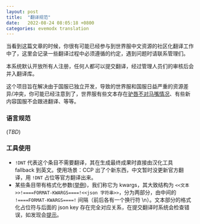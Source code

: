 ```yaml
---
layout: post
title:  "翻译规范"
date:   2022-08-24 08:05:18 +0800
categories: evemodx translation
---
```


当看到这篇文章的时候，你很有可能已经参与到世界服中文资源的社区化翻译工作中了，这里会记录一些翻译过程中必须遵循的约定，遇到问题时请联系管理们。

本系统默认开放所有人注册，任何人都可以提交翻译，经过管理人员们的审核后会并入翻译库。

这个项目旨在解决由于国服已独立开发，导致的世界服和国服日益严重的资源差异/冲突，你可能已经注意到了，世界服有些文本存在[驴唇不对马嘴情况](https://p.sda1.dev/4/09628a3c84b47b5654e08276c319e240/Snipaste_2022-01-18_19-16-40.jpg)、有些新内容国服不会跟进翻译、等等。

### 语言规范

(*TBD*)

### 工具使用

- `!DNT` 代表这个条目不需要翻译，其在生成最终成果时直接由汉化工具 fallback 到英文。使用场景：CCP 出了个新东西，中文暂时没更新官方翻译，用 `!DNT` 占位等官方翻译出来。
- 某些条目带有格式化参数([举例](https://weblate.evemodx.com))，我们称它为 kwargs，其大致结构为 `<<文本>>!====FORMAT-KWARGS====!<<json 字符串>>`，分为两部分，由中间的 `!====FORMAT-KWARGS====!` 间隔（前后各有一个换行符 \n）。文本部分的格式化占位符与后面的 json key 存在完全对应关系，在提交翻译时系统会检查错误，如发现会[提示](https://p.sda1.dev/6/a4cb2a731739bdf36272e255f512f5bc/Snipaste_2022-08-24_09-03-56.png)。
